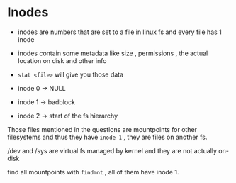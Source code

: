 # Inodes


* inodes are numbers that are set to a file in linux fs and every file has 1 inode 

* inodes contain some metadata like size , permissions , the actual location on disk and other info

* `stat <file>` will give you those data

* inode 0 -> NULL

* inode 1 -> badblock

* inode 2 -> start of the fs hierarchy

Those files mentioned in the questions are mountpoints for other filesystems and thus they have `inode 1`  , they are files on another fs.    

/dev and /sys are virtual fs managed by kernel and they are not actually on-disk      

find all mountpoints with `findmnt` , all of them have inode 1.   



